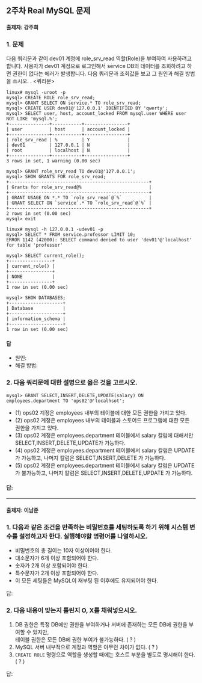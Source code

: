 ## 2주차 Real MySQL 문제
#### 출제자: 강주희

### 1. 문제
다음 쿼리문과 같이 dev01 계정에 role_srv_read 역할(Role)을 부여하여 사용하려고 합니다. 
사용자가 dev01 계정으로 로그인해서 service DB의 데이터를 조회하려고 하면 권한이 없다는 에러가 발생합니다.
다음 쿼리문과 조회값을 보고 그 원인과 해결 방법을 쓰시오.
.
<쿼리문>
```
linux# mysql -uroot -p
mysql> CREATE ROLE role_srv_read;
mysql> GRANT SELECT ON service.* TO role_srv_read;
mysql> CREATE USER dev01@'127.0.0.1' IDENTIFIED BY 'qwerty';
mysql> SELECT user, host, account_locked FROM mysql.user WHERE user NOT LIKE 'mysql.%';
+---------------+-----------+----------------+
| user          | host      | account_locked |
+---------------+-----------+----------------+
| role_srv_read | %         | Y              |
| dev01         | 127.0.0.1 | N              |
| root          | localhost | N              |
+---------------+-----------+----------------+
3 rows in set, 1 warning (0.00 sec)

mysql> GRANT role_srv_read TO dev01@'127.0.0.1';
mysql> SHOW GRANTS FOR role_srv_read;
+----------------------------------------------------+
| Grants for role_srv_read@%                         |
+----------------------------------------------------+
| GRANT USAGE ON *.* TO `role_srv_read`@`%`          |
| GRANT SELECT ON `service`.* TO `role_srv_read`@`%` |
+----------------------------------------------------+
2 rows in set (0.00 sec)
mysql> exit

linux# mysql -h 127.0.0.1 -udev01 -p
mysql> SELECT * FROM service.professor LIMIT 10;
ERROR 1142 (42000): SELECT command denied to user 'dev01'@'localhost' for table 'professor'

mysql> SELECT current_role();
+----------------+
| current_role() |
+----------------+
| NONE           |
+----------------+
1 row in set (0.00 sec)

mysql> SHOW DATABASES;
+--------------------+
| Database           |
+--------------------+
| information_schema |
+--------------------+
1 row in set (0.00 sec)
```

#### 답
- 원인:
- 해결 방법: 


### 2. 다음 쿼리문에 대한 설명으로 옳은 것을 고르시오.
```
mysql> GRANT SELECT,INSERT,DELETE,UPDATE(salary) ON employees.department TO 'ops02'@'localhsot';
```
- (1) ops02 계정은 employees 내부의 테이블에 대한 모든 권한을 가지고 있다.
- (2) ops02 계정은 employees 내부의 테이블과 스토어드 프로그램에 대한 모든 권한을 가지고 있다.
- (3) ops02 계정은 employees.department 테이블에서 salary 칼럼에 대해서만 SELECT,INSERT,DELETE,UPDATE가 가능하다.
- (4) ops02 계정은 employees.department 테이블에서 salary 칼럼은 UPDATE가 가능하고, 나머지 칼럼은 SELECT,INSERT,DELETE 가 가능하다.
- (5) ops02 계정은 employees.department 테이블에서 salary 칼럼은 UPDATE가 불가능하고, 나머지 칼럼은 SELECT,INSERT,DELETE,UPDATE 가 가능하다.

#### 답:

---

#### 출제자: 이남준

### 1. 다음과 같은 조건을 만족하는 비밀번호를 세팅하도록 하기 위해 시스템 변수를 설정하고자 한다. 실행해야할 명령어를 나열하시오.
- 비밀번호의 총 길이는 10자 이상이어야 한다.
- 대소문자가 6개 이상 포함되어야 한다.
- 숫자가 2개 이상 포함되어야 한다.
- 특수문자가 2개 이상 포함되어야 한다.
- 이 모든 세팅들은 MySQL이 재부팅 된 이후에도 유지되어야 한다.

답:

### 2. 다음 내용이 맞는지 틀린지 O, X를 채워넣으시오.
1. DB 권한은 특정 DB에만 권한을 부여하거나 서버에 존재하는 모든 DB에 권한을 부여할 수 있지만,<br>
   테이블 권한은 모든 DB에 권한 부여가 불가능하다. ( ? )
2. MySQL 서버 내부적으로 계정과 역할은 아무런 차이가 없다. ( ? )
3. `CREATE ROLE` 명령으로 역할을 생성할 때에는 호스트 부분을 별도로 명시해야 한다. ( ? )

답:

